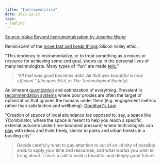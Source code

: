 ```yaml
---
title: "Instrumentalism"
date: 2021-12-25
tags:
- sapling
---
```


[Source: Value Beyond Instrumentalization by *Jasmine Wang*](https://letterstoayoungtechnologist.com/Value-Beyond-Instrumentalization)

Reminiscent of the [move fast and break things](thoughts/move%20fast%20and%20break%20things.md) Silicon Valley ethic.

"This tendency to instrumentalize, or to treat something as a means or resource for achieving some end goal, shows up in the personal lives of many technologists. Many types of “fun” are made [telic](https://en.wikipedia.org/wiki/Reversal_theory#Serious/Playful_(Telic/Paratelic))."

> _“All that was good becomes data. All that was beautiful is now efficient.”_ (_Jacques Ellul, in The Technological Society_)

An inherent [quantization](thoughts/quantization.md) and optimization of everything. Prevalent in [recommendation systems](thoughts/recommendation%20system.md) where poor proxies are often the target of optimization that ignores the humans under them (e.g. engagement metrics rather than satisfaction and wellbeing). [Goodhart's Law](thoughts/Goodhart's%20Law.md)

"Creation of spaces of local abundance (as opposed to, say, a space like YCombinator, where the space is meant to help you reach a specific external outcome under time-bounded pressure) where technologists can [play](thoughts/play.md) with ideas and think freely, similar to parks and urban forests in a bustling city"

>  Decide carefully what to pay attention to out of an infinity of possible ends to apply your time and resources, and what worlds you wish to bring about. This is a call to build a beautiful and deeply good future.